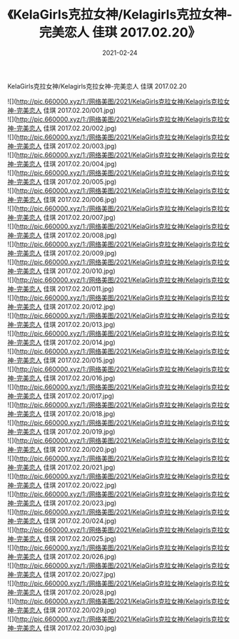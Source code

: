 ﻿---
layout: post
title:  《KelaGirls克拉女神/Kelagirls克拉女神-完美恋人 佳琪 2017.02.20》
date:   2021-02-24
img: http://pic.660000.xyz/1:/网络美图/2021/KelaGirls克拉女神/Kelagirls克拉女神-完美恋人 佳琪 2017.02.20/000.jpg
categories: [美女, 清纯, 唯美]
---

KelaGirls克拉女神/Kelagirls克拉女神-完美恋人 佳琪 2017.02.20

 ![](http://pic.660000.xyz/1:/网络美图/2021/KelaGirls克拉女神/Kelagirls克拉女神-完美恋人 佳琪 2017.02.20/001.jpg) <br>![](http://pic.660000.xyz/1:/网络美图/2021/KelaGirls克拉女神/Kelagirls克拉女神-完美恋人 佳琪 2017.02.20/002.jpg) <br>![](http://pic.660000.xyz/1:/网络美图/2021/KelaGirls克拉女神/Kelagirls克拉女神-完美恋人 佳琪 2017.02.20/003.jpg) <br>![](http://pic.660000.xyz/1:/网络美图/2021/KelaGirls克拉女神/Kelagirls克拉女神-完美恋人 佳琪 2017.02.20/004.jpg) <br>![](http://pic.660000.xyz/1:/网络美图/2021/KelaGirls克拉女神/Kelagirls克拉女神-完美恋人 佳琪 2017.02.20/005.jpg) <br>![](http://pic.660000.xyz/1:/网络美图/2021/KelaGirls克拉女神/Kelagirls克拉女神-完美恋人 佳琪 2017.02.20/006.jpg) <br>![](http://pic.660000.xyz/1:/网络美图/2021/KelaGirls克拉女神/Kelagirls克拉女神-完美恋人 佳琪 2017.02.20/007.jpg) <br>![](http://pic.660000.xyz/1:/网络美图/2021/KelaGirls克拉女神/Kelagirls克拉女神-完美恋人 佳琪 2017.02.20/008.jpg) <br>![](http://pic.660000.xyz/1:/网络美图/2021/KelaGirls克拉女神/Kelagirls克拉女神-完美恋人 佳琪 2017.02.20/009.jpg) <br>![](http://pic.660000.xyz/1:/网络美图/2021/KelaGirls克拉女神/Kelagirls克拉女神-完美恋人 佳琪 2017.02.20/010.jpg) <br>![](http://pic.660000.xyz/1:/网络美图/2021/KelaGirls克拉女神/Kelagirls克拉女神-完美恋人 佳琪 2017.02.20/011.jpg) <br>![](http://pic.660000.xyz/1:/网络美图/2021/KelaGirls克拉女神/Kelagirls克拉女神-完美恋人 佳琪 2017.02.20/012.jpg) <br>![](http://pic.660000.xyz/1:/网络美图/2021/KelaGirls克拉女神/Kelagirls克拉女神-完美恋人 佳琪 2017.02.20/013.jpg) <br>![](http://pic.660000.xyz/1:/网络美图/2021/KelaGirls克拉女神/Kelagirls克拉女神-完美恋人 佳琪 2017.02.20/014.jpg) <br>![](http://pic.660000.xyz/1:/网络美图/2021/KelaGirls克拉女神/Kelagirls克拉女神-完美恋人 佳琪 2017.02.20/015.jpg) <br>![](http://pic.660000.xyz/1:/网络美图/2021/KelaGirls克拉女神/Kelagirls克拉女神-完美恋人 佳琪 2017.02.20/016.jpg) <br>![](http://pic.660000.xyz/1:/网络美图/2021/KelaGirls克拉女神/Kelagirls克拉女神-完美恋人 佳琪 2017.02.20/017.jpg) <br>![](http://pic.660000.xyz/1:/网络美图/2021/KelaGirls克拉女神/Kelagirls克拉女神-完美恋人 佳琪 2017.02.20/018.jpg) <br>![](http://pic.660000.xyz/1:/网络美图/2021/KelaGirls克拉女神/Kelagirls克拉女神-完美恋人 佳琪 2017.02.20/019.jpg) <br>![](http://pic.660000.xyz/1:/网络美图/2021/KelaGirls克拉女神/Kelagirls克拉女神-完美恋人 佳琪 2017.02.20/020.jpg) <br>![](http://pic.660000.xyz/1:/网络美图/2021/KelaGirls克拉女神/Kelagirls克拉女神-完美恋人 佳琪 2017.02.20/021.jpg) <br>![](http://pic.660000.xyz/1:/网络美图/2021/KelaGirls克拉女神/Kelagirls克拉女神-完美恋人 佳琪 2017.02.20/022.jpg) <br>![](http://pic.660000.xyz/1:/网络美图/2021/KelaGirls克拉女神/Kelagirls克拉女神-完美恋人 佳琪 2017.02.20/023.jpg) <br>![](http://pic.660000.xyz/1:/网络美图/2021/KelaGirls克拉女神/Kelagirls克拉女神-完美恋人 佳琪 2017.02.20/024.jpg) <br>![](http://pic.660000.xyz/1:/网络美图/2021/KelaGirls克拉女神/Kelagirls克拉女神-完美恋人 佳琪 2017.02.20/025.jpg) <br>![](http://pic.660000.xyz/1:/网络美图/2021/KelaGirls克拉女神/Kelagirls克拉女神-完美恋人 佳琪 2017.02.20/026.jpg) <br>![](http://pic.660000.xyz/1:/网络美图/2021/KelaGirls克拉女神/Kelagirls克拉女神-完美恋人 佳琪 2017.02.20/027.jpg) <br>![](http://pic.660000.xyz/1:/网络美图/2021/KelaGirls克拉女神/Kelagirls克拉女神-完美恋人 佳琪 2017.02.20/028.jpg) <br>![](http://pic.660000.xyz/1:/网络美图/2021/KelaGirls克拉女神/Kelagirls克拉女神-完美恋人 佳琪 2017.02.20/029.jpg) <br>![](http://pic.660000.xyz/1:/网络美图/2021/KelaGirls克拉女神/Kelagirls克拉女神-完美恋人 佳琪 2017.02.20/030.jpg) <br>